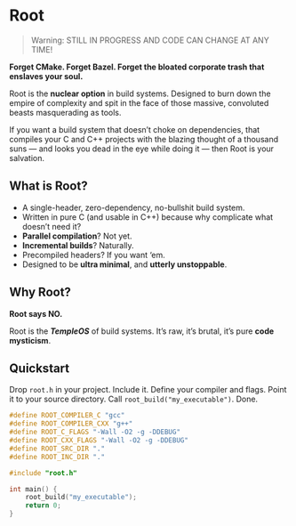 # Root

> Warning: STILL IN PROGRESS AND CODE CAN CHANGE AT ANY TIME!

**Forget CMake. Forget Bazel. Forget the bloated corporate trash that enslaves your soul.**

Root is the **nuclear option** in build systems. Designed to burn down the empire of complexity and spit in the face of those massive, convoluted beasts masquerading as tools.

If you want a build system that doesn’t choke on dependencies, that compiles your C and C++ projects with the blazing thought of a thousand suns — and looks you dead in the eye while doing it — then Root is your salvation.

## What is Root?

- A single-header, zero-dependency, no-bullshit build system.
- Written in pure C (and usable in C++) because why complicate what doesn’t need it?
- **Parallel compilation**? Not yet.
- **Incremental builds**? Naturally.
- Precompiled headers? If you want ‘em.
- Designed to be **ultra minimal**, and **utterly unstoppable**.

## Why Root?

**Root says NO.**

Root is the ***TempleOS*** of build systems. It’s raw, it’s brutal, it’s pure **code mysticism**.

## Quickstart

Drop `root.h` in your project. Include it. Define your compiler and flags. Point it to your source directory. Call `root_build("my_executable")`. Done.

```c
#define ROOT_COMPILER_C "gcc"
#define ROOT_COMPILER_CXX "g++"
#define ROOT_C_FLAGS "-Wall -O2 -g -DDEBUG"
#define ROOT_CXX_FLAGS "-Wall -O2 -g -DDEBUG"
#define ROOT_SRC_DIR "."
#define ROOT_INC_DIR "."

#include "root.h"

int main() {
    root_build("my_executable");
    return 0;
}
